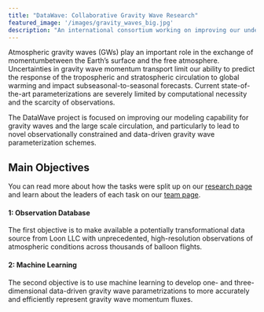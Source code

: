 ```yaml
---
title: "DataWave: Collaborative Gravity Wave Research"
featured_image: '/images/gravity_waves_big.jpg'
description: "An international consortium working on improving our understanding and representation of gravity waves"
---
```


Atmospheric gravity waves (GWs) play an important role in the exchange of momentumbetween the Earth’s surface and the free atmosphere. Uncertainties in gravity wave momentum transport limit our ability to predict the response of the tropospheric and stratospheric circulation to global warming and impact subseasonal-to-seasonal forecasts. Current state-of-the-art parameterizations are severely limited by computational necessity and the scarcity of observations.
 
The DataWave project is focused on improving our modeling capability for gravity waves and the large scale circulation, and particularly to lead to novel observationally constrained and data-driven gravity wave parameterization schemes.

## Main Objectives
You can read more about how the tasks were split up on our [research page](https://datawaveproject.github.io/research) and learn about the leaders of each task on our [team page](https://datawaveproject.github.io/team).

#### 1: Observation Database
The first objective is to make available a potentially transformational data source from Loon LLC with unprecedented, high-resolution observations of atmospheric conditions across thousands of balloon flights.

#### 2: Machine Learning
The second objective is to use machine learning to develop one- and three- dimensional data-driven gravity wave parametrizations to more accurately and efficiently represent gravity wave momentum fluxes.
